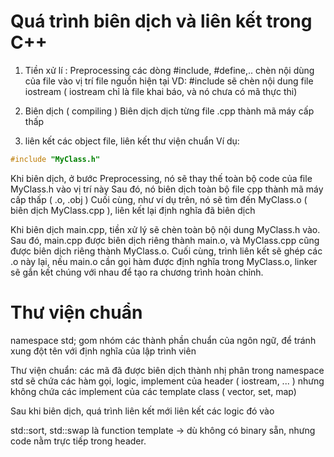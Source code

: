 
# Quá trình biên dịch và liên kết trong C++
1. Tiền xử lí : Preprocessing 
các dòng #include, #define,.. 
chèn nội dùng của file vào vị trí file nguồn hiện tại
VD: #include<iostream> 
sẽ chèn nội dung file iostream ( iostream chỉ là file khai báo, và nó chưa có mã thực thi)

2. Biên dịch ( compiling )
Biên dịch dịch từng file .cpp thành mã máy cấp thấp
3. liên kết các object file, liên kết thư viện chuẩn
Ví dụ: 

```cpp
#include "MyClass.h"
```
Khi biên dịch, ở bước Preprocessing, nó sẽ thay thế toàn bộ code của file MyClass.h vào vị trí này
Sau đó, nó biên dịch toàn bộ file cpp thành mã máy cấp thấp 
( .o, .obj )
Cuối cùng, như ví dụ trên, nó sẽ tìm đến MyClass.o ( biên dịch MyClass.cpp ), liên kết lại định nghĩa đã biên dịch


Khi biên dịch main.cpp, tiền xử lý sẽ chèn toàn bộ nội dung MyClass.h vào. Sau đó, main.cpp được biên dịch riêng thành main.o, và MyClass.cpp cũng được biên dịch riêng thành MyClass.o. Cuối cùng, trình liên kết sẽ ghép các .o này lại, nếu main.o cần gọi hàm được định nghĩa trong MyClass.o, linker sẽ gắn kết chúng với nhau để tạo ra chương trình hoàn chỉnh.

# Thư viện chuẩn 

namespace std; 
gom nhóm các thành phần chuẩn của ngôn ngữ, để tránh xung đột tên với định nghĩa của lập trình viên


Thư viện chuẩn: các mã đã được biên dịch thành nhị phân 
trong namespace std sẽ chứa các hàm gọi, logic, implement của header ( iostream, ... ) nhưng không chứa các implement của các template class ( vector, set, map)

Sau khi biên dịch, quá trình liên kết mới liên kết các logic đó vào

std::sort, std::swap là function template → dù không có binary sẵn, nhưng code nằm trực tiếp trong header.